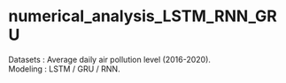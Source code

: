 # numerical_analysis_LSTM_RNN_GRU
Datasets : Average daily air pollution level (2016-2020).   
Modeling : LSTM / GRU / RNN. 
